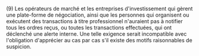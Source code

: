 (9) Les opérateurs de marché et les entreprises d'investissement qui gèrent une plate-forme de négociation, ainsi que les personnes qui organisent ou exécutent des transactions à titre professionnel n'auraient pas à notifier tous les ordres reçus, ou toutes les transactions effectuées, qui ont déclenché une alerte interne. Une telle exigence serait incompatible avec l'obligation d'apprécier au cas par cas s'il existe des motifs raisonnables de suspicion.